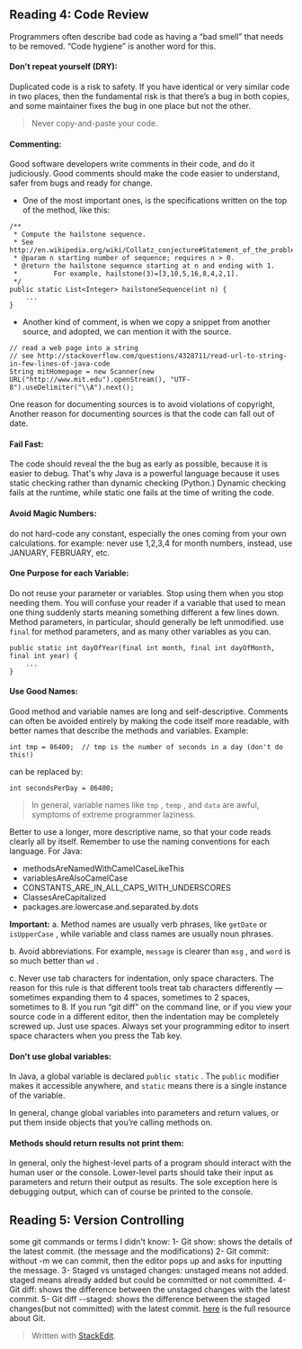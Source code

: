 

## Reading 4: Code Review
Programmers often describe bad code as having a “bad smell” that needs to be removed. “Code hygiene” is another word for this.

#### Don't repeat yourself (DRY):
Duplicated code is a risk to safety. If you have identical or very similar code in two places, then the fundamental risk is that there’s a bug in both copies, and some maintainer fixes the bug in one place but not the other.
>Never copy-and-paste your code.

#### Commenting:
Good software developers write comments in their code, and do it judiciously. Good comments should make the code easier to understand, safer from bugs and ready for change.

- One of the most important ones, is the specifications written on the top of the method, like this:


```
/**
 * Compute the hailstone sequence.
 * See http://en.wikipedia.org/wiki/Collatz_conjecture#Statement_of_the_problem
 * @param n starting number of sequence; requires n > 0.
 * @return the hailstone sequence starting at n and ending with 1.
 *         For example, hailstone(3)=[3,10,5,16,8,4,2,1].
 */
public static List<Integer> hailstoneSequence(int n) {
    ...
}
```
- Another kind of comment, is when we copy a snippet from another source, and adopted, we can mention it with the source.
```
// read a web page into a string
// see http://stackoverflow.com/questions/4328711/read-url-to-string-in-few-lines-of-java-code
String mitHomepage = new Scanner(new URL("http://www.mit.edu").openStream(), "UTF-8").useDelimiter("\\A").next();
```
One reason for documenting sources is to avoid violations of copyright, Another reason for documenting sources is that the code can fall out of date.

#### Fail Fast:
The code should reveal the the bug as early as possible, because it is easier to debug. That's why Java is a powerful language because it uses static checking rather than dynamic checking (Python.) Dynamic checking fails at the runtime, while static one fails at the time of writing the code.

#### Avoid Magic Numbers:
do not hard-code any constant, especially the ones coming from your own calculations. for example: never use 1,2,3,4 for month numbers, instead, use JANUARY, FEBRUARY, etc.

#### One Purpose for each Variable:
Do not reuse your parameter or variables. Stop using them when you stop needing them. You will confuse your reader if a variable that used to mean one thing suddenly starts meaning something different a few lines down.
Method parameters, in particular, should generally be left unmodified. use `final` for method parameters, and as many other variables as you can. 
```
public static int dayOfYear(final int month, final int dayOfMonth, final int year) {
    ...
}
```
#### Use Good Names:
Good method and variable names are long and self-descriptive. Comments can often be avoided entirely by making the code itself more readable, with better names that describe the methods and variables.
Example:
```
int tmp = 86400;  // tmp is the number of seconds in a day (don't do this!)
```
can be replaced by:
```
int secondsPerDay = 86400;
```
> In general, variable names like `tmp` , `temp` , and `data` are awful, symptoms of extreme programmer laziness.

Better to use a longer, more descriptive name, so that your code reads clearly all by itself. Remember to use the naming conventions for each language. For Java:
-   methodsAreNamedWithCamelCaseLikeThis
-   variablesAreAlsoCamelCase
-   CONSTANTS_ARE_IN_ALL_CAPS_WITH_UNDERSCORES
-   ClassesAreCapitalized
-   packages.are.lowercase.and.separated.by.dots

**Important:** 
a. Method names are usually verb phrases, like `getDate` or `isUpperCase` , while variable and class names are usually noun phrases.

b. Avoid abbreviations. For example, `message` is clearer than `msg` , and `word` is so much better than `wd` .


c. Never use tab characters for indentation, only space characters. The reason for this rule is that different tools treat tab characters differently — sometimes expanding them to 4 spaces, sometimes to 2 spaces, sometimes to 8. If you run “git diff” on the command line, or if you view your source code in a different editor, then the indentation may be completely screwed up. Just use spaces. Always set your programming editor to insert space characters when you press the Tab key.

#### Don't use global variables:
In Java, a global variable is declared  `public static` . The  `public` modifier makes it accessible anywhere, and  `static` means there is a single instance of the variable.

In general, change global variables into parameters and return values, or put them inside objects that you’re calling methods on. 

#### Methods should return results not print them:
In general, only the highest-level parts of a program should interact with the human user or the console. Lower-level parts should take their input as parameters and return their output as results. The sole exception here is debugging output, which can of course be printed to the console.

## Reading 5: Version Controlling

some git commands or terms I didn't know:
1- Git show: shows the details of the latest commit. (the message and the modifications)
2- Git commit: without -m we can commit, then the editor pops up and asks for inputting the message.
3- Staged vs unstaged changes: unstaged means not added. staged means already added but could be committed or not committed.
4- Git diff: shows the difference between the unstaged changes with the latest commit.
5- Git diff --staged: shows the difference between the staged changes(but not committed) with the latest commit.
[here](https://git-scm.com/book/en/v2) is the full resource about Git.






 








> Written with [StackEdit](https://stackedit.io/).

